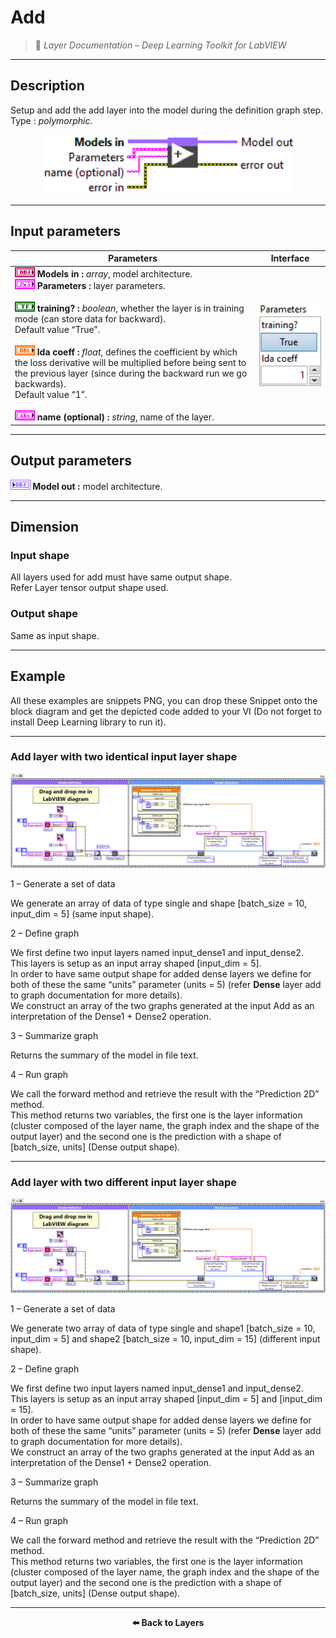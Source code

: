 # Add

> 🔹 *Layer Documentation – Deep Learning Toolkit for LabVIEW*

---

## Description

Setup and add the add layer into the model during the definition graph step.  
Type : *polymorphic.*

<p align="center">
  <img src="./Add/add_add_to_graph.png" alt="Add Layer VI" width="400"/>
</p>

---

## Input parameters

| **Parameters** | **Interface** |
|----------------|----------------|
| **![OBJ](./Type/input_object.png) Models in :** *array*, model architecture. <br> **![FCT](./Type/cluster.png) Parameters :** layer parameters. <br><br> **![TF](./Type/booleen.png) training? :** *boolean*, whether the layer is in training mode (can store data for backward).<br>Default value “True”. <br><br> **![DBL](./Type/double.png) lda coeff :** *float*, defines the coefficient by which the loss derivative will be multiplied before being sent to the previous layer (since during the backward run we go backwards).<br>Default value “1”. <br><br> **![ABC](./Type/string.png) name (optional) :** *string*, name of the layer. | <img src="./_params/layer_param.png" alt="Layer Parameters" width="200"/> |

---

## Output parameters

**![OBJ](./Type/output_model.png) Model out :** model architecture.

---

## Dimension

### Input shape
All layers used for add must have same output shape.  
Refer Layer tensor output shape used.

### Output shape
Same as input shape.

---

## Example

All these examples are snippets PNG, you can drop these Snippet onto the block diagram and get the depicted code added to your VI (Do not forget to install Deep Learning library to run it).

---

### Add layer with two identical input layer shape

<p align="center">
  <img src="./Add/1-add-with-two-identical-input-layer-shape.png" alt="Add Layer with identical inputs"/>
</p>

1 – Generate a set of data  

We generate an array of data of type single and shape [batch_size = 10, input_dim = 5] (same input shape).

2 – Define graph  

We first define two input layers named input_dense1 and input_dense2.  
This layers is setup as an input array shaped [input_dim = 5].  
In order to have same output shape for added dense layers we define for both of these the same “units” parameter (units = 5) (refer **Dense** layer add to graph documentation for more details).  
We construct an array of the two graphs generated at the input Add as an interpretation of the Dense1 + Dense2 operation.

3 – Summarize graph  

Returns the summary of the model in file text.

4 – Run graph  

We call the forward method and retrieve the result with the “Prediction 2D” method.  
This method returns two variables, the first one is the layer information (cluster composed of the layer name, the graph index and the shape of the output layer) and the second one is the prediction with a shape of [batch_size, units] (Dense output shape).

---

### Add layer with two different input layer shape

<p align="center">
  <img src="./Add/2-add-with-two-different-input-layer-shape.png" alt="Add Layer with different inputs"/>
</p>

1 – Generate a set of data  

We generate two array of data of type single and shape1 [batch_size = 10, input_dim = 5] and shape2 [batch_size = 10, input_dim = 15] (different input shape).

2 – Define graph  

We first define two input layers named input_dense1 and input_dense2.  
This layers is setup as an input array shaped [input_dim = 5] and [input_dim = 15].  
In order to have same output shape for added dense layers we define for both of these the same “units” parameter (units = 5) (refer **Dense** layer add to graph documentation for more details).  
We construct an array of the two graphs generated at the input Add as an interpretation of the Dense1 + Dense2 operation.

3 – Summarize graph  

Returns the summary of the model in file text.

4 – Run graph  

We call the forward method and retrieve the result with the “Prediction 2D” method.  
This method returns two variables, the first one is the layer information (cluster composed of the layer name, the graph index and the shape of the output layer) and the second one is the prediction with a shape of [batch_size, units] (Dense output shape).

---

<p align="center">
  <a href="../Layers.md" style="text-decoration:none; font-weight:bold;">⬅️ Back to Layers</a>
</p>
